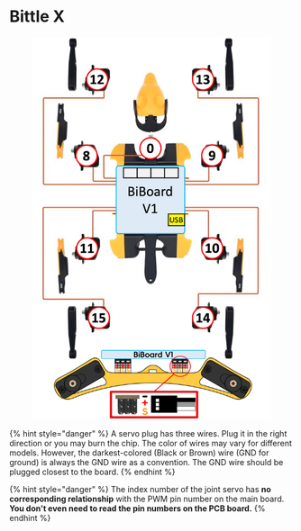 # Bittle X

<figure><img src="../../.gitbook/assets/BittleX1_Wire.png" alt=""><figcaption></figcaption></figure>

{% hint style="danger" %}
A servo plug has three wires. Plug it in the right direction or you may burn the chip. The color of wires may vary for different models. However, the darkest-colored (Black or Brown) wire (GND for ground) is always the GND wire as a convention. The GND wire should be plugged closest to the board.&#x20;
{% endhint %}

{% hint style="danger" %}
The index number of the joint servo has **no corresponding relationship** with the PWM pin number on the main board. **You don't even need to read the pin numbers on the PCB board.**&#x20;
{% endhint %}
